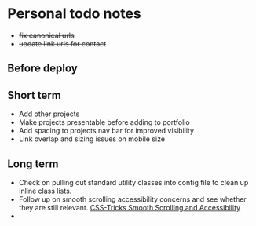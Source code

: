 # Personal todo notes

- <del>fix canonical urls</del>
- <del>update link urls for contact</del>

## Before deploy

## Short term

- Add other projects
- Make projects presentable before adding to portfolio
- Add spacing to projects nav bar for improved visibility
- Link overlap and sizing issues on mobile size

## Long term

- Check on pulling out standard utility classes into config file to clean up inline class lists.
- Follow up on smooth scrolling accessibility concerns and see whether they are still relevant. [CSS-Tricks Smooth Scrolling and Accessibility](https://css-tricks.com/smooth-scrolling-accessibility/)
-
